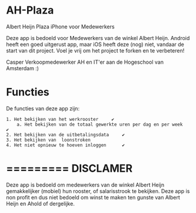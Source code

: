 AH-Plaza
========

Albert Heijn Plaza iPhone voor Medewerkers

Deze app is bedoeld voor Medewerkers van de winkel Albert Heijn.
Android heeft een goed uitgerust app, maar iOS heeft deze (nog) niet, vandaar de start van dit project.
Voel je vrij om het project te forken en te verbeteren!



Casper
Verkoopmedewerker AH en IT'er aan de Hogeschool van Amsterdam :)

Functies
=========
De functies van deze app zijn:

    1. Het bekijken van het werkrooster     ✔
        a. Het bekijken van de totaal gewerkte uren per dag en per week     ✔
    2. Het bekijken van de uitbetalingsdata     ✔
    3. Het bekijken van  loonstroken
    4. Het niet opnieuw te hoeven inloggen      ✔
 
=========
DISCLAMER
=========
Deze app is bedoeld om medewerkers van de winkel Albert Heijn gemakkelijker (mobiel) hun rooster, of salarisstrook
te bekijken.
Deze app is non profit en dus niet bedoeld om winst te maken ten gunste van Albert Heijn en Ahold of dergelijke.
